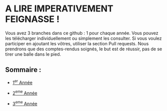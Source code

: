 # A LIRE IMPERATIVEMENT FEIGNASSE ! 

Vous avez 3 branches dans ce github : 1 pour chaque année. Vous pouvez les télécharger individuellement ou simplement les consulter.
Si vous voulez participer en ajoutant les vôtres, utiliser la section Pull requests. Nous prendrons que des comptes-rendus soignés, le but est de réussir, pas de se tirer une balle dans le pied. 

## Sommaire :
- [1<sup>er</sup> Année](tree/1ere_Ann%C3%A9e)
  
- [2<sup>eme</sup> Année](https://github.com/Ellimaaac/How_to_succeed_an_engineering_school/tree/2eme_Ann%C3%A9e)
  
- [3<sup>eme</sup> Année](tree/3eme_Année)
